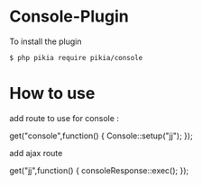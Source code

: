 # Console-Plugin

To install the plugin

    $ php pikia require pikia/console

# How to use

add route to use for console : 

get("console",function()
{
	Console::setup("jj");
});

add ajax route

get("jj",function()
{
	consoleResponse::exec();
});


